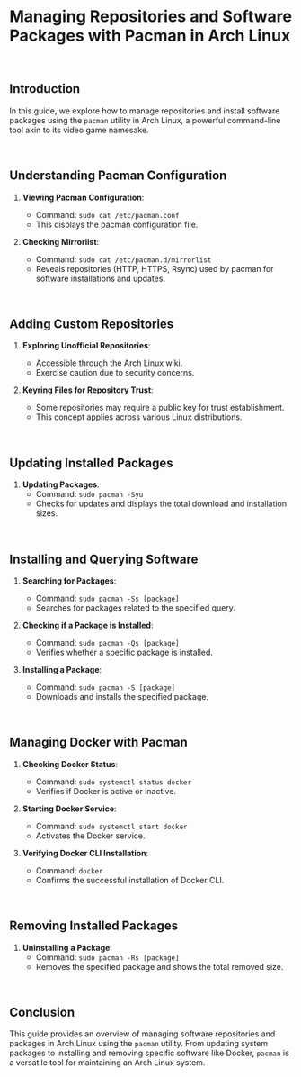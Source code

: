 # Managing Repositories and Software Packages with Pacman in Arch Linux

<br>

## Introduction

In this guide, we explore how to manage repositories and install software packages using the `pacman` utility in Arch Linux, a powerful command-line tool akin to its video game namesake.

<br>

## Understanding Pacman Configuration

1. **Viewing Pacman Configuration**:
   - Command: `sudo cat /etc/pacman.conf`
   - This displays the pacman configuration file.

2. **Checking Mirrorlist**:
   - Command: `sudo cat /etc/pacman.d/mirrorlist`
   - Reveals repositories (HTTP, HTTPS, Rsync) used by pacman for software installations and updates.

<br>

## Adding Custom Repositories

1. **Exploring Unofficial Repositories**:
   - Accessible through the Arch Linux wiki.
   - Exercise caution due to security concerns.

2. **Keyring Files for Repository Trust**:
   - Some repositories may require a public key for trust establishment.
   - This concept applies across various Linux distributions.

<br>

## Updating Installed Packages

1. **Updating Packages**:
   - Command: `sudo pacman -Syu`
   - Checks for updates and displays the total download and installation sizes.

<br>

## Installing and Querying Software

1. **Searching for Packages**:
   - Command: `sudo pacman -Ss [package]`
   - Searches for packages related to the specified query.

2. **Checking if a Package is Installed**:
   - Command: `sudo pacman -Qs [package]`
   - Verifies whether a specific package is installed.

3. **Installing a Package**:
   - Command: `sudo pacman -S [package]`
   - Downloads and installs the specified package.

<br>

## Managing Docker with Pacman

1. **Checking Docker Status**:
   - Command: `sudo systemctl status docker`
   - Verifies if Docker is active or inactive.

2. **Starting Docker Service**:
   - Command: `sudo systemctl start docker`
   - Activates the Docker service.

3. **Verifying Docker CLI Installation**:
   - Command: `docker`
   - Confirms the successful installation of Docker CLI.

<br>

## Removing Installed Packages

1. **Uninstalling a Package**:
   - Command: `sudo pacman -Rs [package]`
   - Removes the specified package and shows the total removed size.

<br>

## Conclusion

This guide provides an overview of managing software repositories and packages in Arch Linux using the `pacman` utility. From updating system packages to installing and removing specific software like Docker, `pacman` is a versatile tool for maintaining an Arch Linux system.
